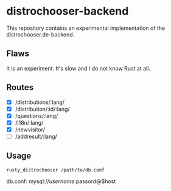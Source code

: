 # distrochooser-backend

This repository contains an experimental implementation of the distrochooser.de-backend. 

## Flaws

It is an experiment. It's slow and I do not know Rust at all.

## Routes

- [x] /distributions/:lang/
- [x] /distribution/:id/:lang/
- [x] /questions/:lang/
- [x] /i18n/:lang/
- [x] /newvisitor/
- [ ] /addresult/:lang/

## Usage

`rusty_distrochooser /path/to/db.conf`

db.conf:
mysql://$username:$passord@$host